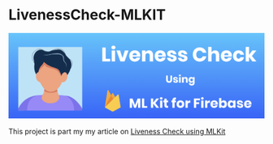# LivenessCheck-MLKIT
![Screenshot](banner.png)

This project is part my my article on [Liveness Check using MLKit](https://www.linkedin.com/pulse/liveness-check-using-mlkit-ios-tutorial-abdul-basit/)
